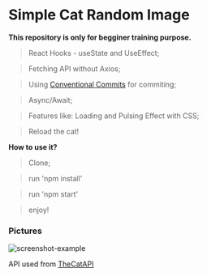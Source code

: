 # Simple Cat Random Image

**This repository is only for begginer training purpose.**

> React Hooks - useState and UseEffect;

> Fetching API without Axios;

> Using [Conventional Commits](https://www.conventionalcommits.org/en/v1.0.0/) for commiting;

> Async/Await;

> Features like: Loading and Pulsing Effect with CSS;

> Reload the cat!

**How to use it?**
> Clone;

> run 'npm install'

> run 'npm start'

> enjoy!

### Pictures
![screenshot-example](https://imgur.com/eP4IOsk "Screenshot from Application")

API used from [TheCatAPI](https://docs.thecatapi.com/)